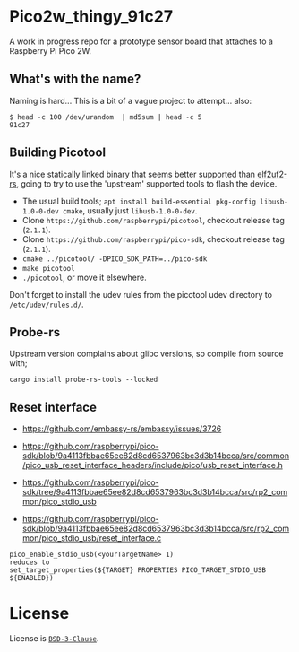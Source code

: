 # Pico2w_thingy_91c27

A work in progress repo for a prototype sensor board that attaches to a Raspberry Pi Pico 2W.

## What's with the name?
Naming is hard... This is a bit of a vague project to attempt... also:
```
$ head -c 100 /dev/urandom  | md5sum | head -c 5
91c27
```

## Building Picotool
It's a nice statically linked binary that seems better supported than [elf2uf2-rs](https://github.com/JoNil/elf2uf2-rs),
going to try to use the 'upstream' supported tools to flash the device.

- The usual build tools; `apt install build-essential pkg-config libusb-1.0-0-dev cmake`, usually just `libusb-1.0-0-dev`.
- Clone `https://github.com/raspberrypi/picotool`, checkout release tag (`2.1.1`).
- Clone `https://github.com/raspberrypi/pico-sdk`, checkout release tag (`2.1.1`).
- `cmake ../picotool/ -DPICO_SDK_PATH=../pico-sdk`
- `make picotool`
- `./picotool`, or move it elsewhere.

Don't forget to install the udev rules from the picotool udev directory to `/etc/udev/rules.d/`.

## Probe-rs
Upstream version complains about glibc versions, so compile from source with;
```
cargo install probe-rs-tools --locked
```

## Reset interface
- https://github.com/embassy-rs/embassy/issues/3726
- https://github.com/raspberrypi/pico-sdk/blob/9a4113fbbae65ee82d8cd6537963bc3d3b14bcca/src/common/pico_usb_reset_interface_headers/include/pico/usb_reset_interface.h
- https://github.com/raspberrypi/pico-sdk/tree/9a4113fbbae65ee82d8cd6537963bc3d3b14bcca/src/rp2_common/pico_stdio_usb

- https://github.com/raspberrypi/pico-sdk/blob/9a4113fbbae65ee82d8cd6537963bc3d3b14bcca/src/rp2_common/pico_stdio_usb/reset_interface.c

```
pico_enable_stdio_usb(<yourTargetName> 1)
reduces to
set_target_properties(${TARGET} PROPERTIES PICO_TARGET_STDIO_USB ${ENABLED})

```

# License
License is [`BSD-3-Clause`](./LICENSE).

